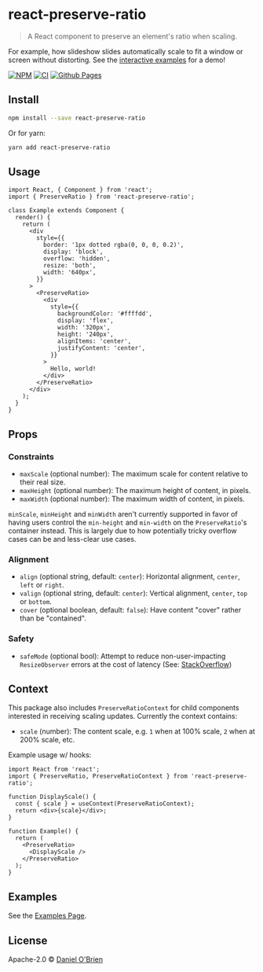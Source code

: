 # react-preserve-ratio

> A React component to preserve an element's ratio when scaling.

For example, how slideshow slides automatically scale to fit a window or screen without distorting. See the [interactive examples](https://dobs.github.io/react-preserve-ratio/) for a demo!

[![NPM](https://img.shields.io/npm/v/react-preserve-ratio.svg)](https://www.npmjs.com/package/react-preserve-ratio) [![CI](https://github.com/dobs/react-preserve-ratio/actions/workflows/main.yml/badge.svg)](https://github.com/dobs/react-preserve-ratio/actions/workflows/main.yml) [![Github Pages](https://github.com/dobs/react-preserve-ratio/actions/workflows/github-pages.yml/badge.svg)](https://dobs.github.io/react-preserve-ratio/)

## Install

```bash
npm install --save react-preserve-ratio
```

Or for yarn:

```bash
yarn add react-preserve-ratio
```

## Usage

```tsx
import React, { Component } from 'react';
import { PreserveRatio } from 'react-preserve-ratio';

class Example extends Component {
  render() {
    return (
      <div
        style={{
          border: '1px dotted rgba(0, 0, 0, 0.2)',
          display: 'block',
          overflow: 'hidden',
          resize: 'both',
          width: '640px',
        }}
      >
        <PreserveRatio>
          <div
            style={{
              backgroundColor: '#ffffdd',
              display: 'flex',
              width: '320px',
              height: '240px',
              alignItems: 'center',
              justifyContent: 'center',
            }}
          >
            Hello, world!
          </div>
        </PreserveRatio>
      </div>
    );
  }
}
```

## Props

### Constraints

- `maxScale` (optional number): The maximum scale for content relative to their real size.
- `maxHeight` (optional number): The maximum height of content, in pixels.
- `maxWidth` (optional number): The maximum width of content, in pixels.

`minScale`, `minHeight` and `minWidth` aren't currently supported in favor of having users control the `min-height` and `min-width` on the `PreserveRatio`'s container instead. This is largely due to how potentially tricky overflow cases can be and less-clear use cases.

### Alignment

- `align` (optional string, default: `center`): Horizontal alignment, `center`, `left` or `right`.
- `valign` (optional string, default: `center`): Vertical alignment, `center`, `top` or `bottom`.
- `cover` (optional boolean, default: `false`): Have content "cover" rather than be "contained".

### Safety

- `safeMode` (optional bool): Attempt to reduce non-user-impacting `ResizeObserver` errors at the cost of latency (See: [StackOverflow](https://stackoverflow.com/questions/49384120/resizeobserver-loop-limit-exceeded))

## Context

This package also includes `PreserveRatioContext` for child components interested in receiving scaling updates. Currently the context contains:

- `scale` (number): The content scale, e.g. `1` when at 100% scale, `2` when at 200% scale, etc.

Example usage w/ hooks:

```tsx
import React from 'react';
import { PreserveRatio, PreserveRatioContext } from 'react-preserve-ratio';

function DisplayScale() {
  const { scale } = useContext(PreserveRatioContext);
  return <div>{scale}</div>;
}

function Example() {
  return (
    <PreserveRatio>
      <DisplayScale />
    </PreserveRatio>
  );
}
```

## Examples

See the [Examples Page](https://dobs.github.io/react-preserve-ratio/).

## License

Apache-2.0 © [Daniel O'Brien](https://github.com/dobs)

